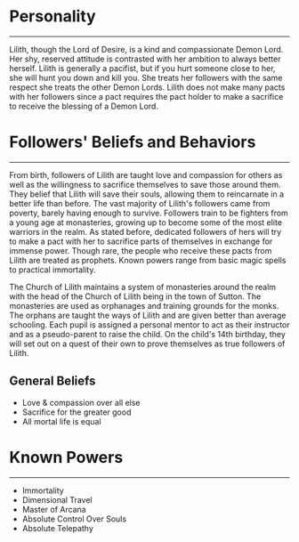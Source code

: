 # Personality
---
Lilith, though the Lord of Desire, is a kind and compassionate Demon Lord. Her shy, reserved attitude is contrasted with her ambition to always better herself. Lilith is generally a pacifist, but if you hurt someone close to her, she will hunt you down and kill you. She treats her followers with the same respect she treats the other Demon Lords. Lilith does not make many pacts with her followers since a pact requires the pact holder to make a sacrifice to receive the blessing of a Demon Lord. 

# Followers' Beliefs and Behaviors
---
From birth, followers of Lilith are taught love and compassion for others as well as the willingness to sacrifice themselves to save those around them. They belief that Lilith will save their souls, allowing them to reincarnate in a better life than before. The vast majority of Lilith's followers came from poverty, barely having enough to survive. Followers train to be fighters from a young age at monasteries, growing up to become some of the most elite warriors in the realm. As stated before, dedicated followers of hers will try to make a pact with her to sacrifice parts of themselves in exchange for immense power. Though rare, the people who receive these pacts from Lilith are treated as prophets. Known powers range from basic magic spells to practical immortality. 

The Church of Lilith maintains a system of monasteries around the realm with the head of the Church of Lilith being in the town of Sutton. The monasteries are used as orphanages and training grounds for the monks. The orphans are taught the ways of Lilith and are given better than average schooling. Each pupil is assigned a personal mentor to act as their instructor and as a pseudo-parent to raise the child. On the child's 14th birthday, they will set out on a quest of their own to prove themselves as true followers of Lilith. 

## General Beliefs
* Love & compassion over all else
* Sacrifice for the greater good
* All mortal life is equal

# Known Powers
---
* Immortality
* Dimensional Travel
* Master of Arcana
* Absolute Control Over Souls
* Absolute Telepathy